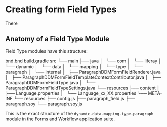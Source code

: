 # Creating form Field Types



There



## Anatomy of a Field Type Module

Field Type modules have this structure:

bnd.bnd
build.gradle
src
└── main
    ├── java
    │   └── com
    │       └── liferay
    │           └── dynamic
    │               └── data
    │                   └── mapping
    │                       └── type
    │                           └── paragraph
    │                               └── internal
    │                                   ├── ParagraphDDMFormFieldRenderer.java
    │                                   ├── ParagraphDDMFormFieldTemplateContextContributor.java
    │                                   ├── ParagraphDDMFormFieldType.java
    │                                   └── ParagraphDDMFormFieldTypeSettings.java
    └── resources
        ├── content
        │   ├── Language.properties
        │   └── Language_xx_XX.properties
        └── META-INF
            └── resources
                ├── config.js
                ├── paragraph_field.js
                ├── paragraph.soy
                └── paragraph.soy.js

This is the exact structure of the `dynamic-data-mapping-type-paragraph` module
in the Forms and Workflow application suite.
